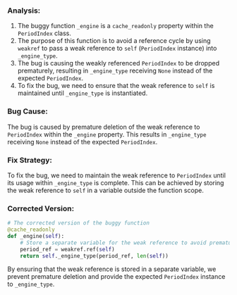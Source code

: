 ### Analysis:
1. The buggy function `_engine` is a `cache_readonly` property within the `PeriodIndex` class.
2. The purpose of this function is to avoid a reference cycle by using `weakref` to pass a weak reference to `self` (`PeriodIndex` instance) into `_engine_type`.
3. The bug is causing the weakly referenced `PeriodIndex` to be dropped prematurely, resulting in `_engine_type` receiving `None` instead of the expected `PeriodIndex`.
4. To fix the bug, we need to ensure that the weak reference to `self` is maintained until `_engine_type` is instantiated.

### Bug Cause:
The bug is caused by premature deletion of the weak reference to `PeriodIndex` within the `_engine` property. This results in `_engine_type` receiving `None` instead of the expected `PeriodIndex`.

### Fix Strategy:
To fix the bug, we need to maintain the weak reference to `PeriodIndex` until its usage within `_engine_type` is complete. This can be achieved by storing the weak reference to `self` in a variable outside the function scope.

### Corrected Version:
```python
# The corrected version of the buggy function
@cache_readonly
def _engine(self):
    # Store a separate variable for the weak reference to avoid premature deletion
    period_ref = weakref.ref(self)
    return self._engine_type(period_ref, len(self))
```

By ensuring that the weak reference is stored in a separate variable, we prevent premature deletion and provide the expected `PeriodIndex` instance to `_engine_type`.
